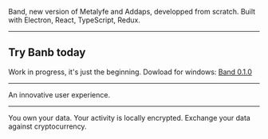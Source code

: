 Band, new version of Metalyfe and Addaps, developped from scratch.
Built with Electron, React, TypeScript, Redux.

---

## Try Banb today

Work in progress, it's just the beginning.
Dowload for windows: [Band 0.1.0](https://github.com/danielfebrero/banb-web3-browser/raw/master/release/build/Banb%20Setup%200.1.0.exe)

---

An innovative user experience.

---

You own your data.
Your activity is locally encrypted.
Exchange your data against cryptocurrency.

